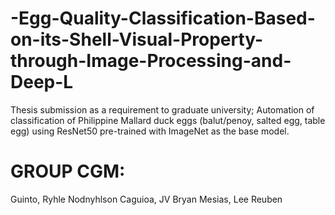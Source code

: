 # -Egg-Quality-Classification-Based-on-its-Shell-Visual-Property-through-Image-Processing-and-Deep-L
Thesis submission as a requirement to graduate university; Automation of classification of Philippine Mallard duck  eggs (balut/penoy, salted egg, table egg) using ResNet50  pre-trained with ImageNet as the base model.

# GROUP CGM:
Guinto, Ryhle Nodnyhlson
Caguioa, JV Bryan
Mesias, Lee Reuben
